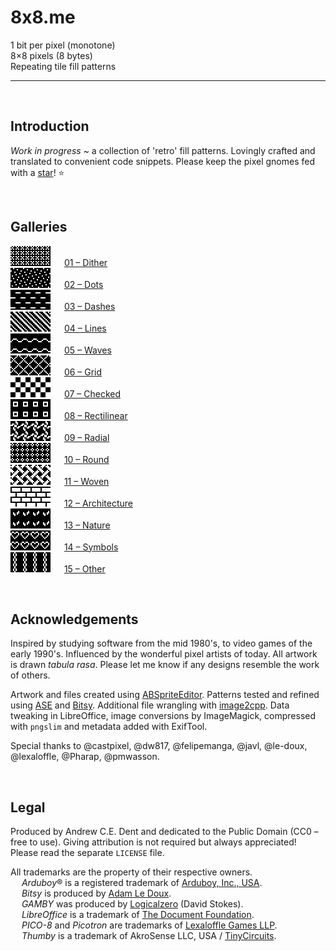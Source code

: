 # 8x8.me

1 bit per pixel (monotone)  
8×8 pixels (8 bytes)  
Repeating tile fill patterns  

---
<br>


## Introduction

*Work in progress* ~ a collection of 'retro' fill patterns. Lovingly crafted and translated to convenient code snippets. Please keep the pixel gnomes fed with a [star](https://github.com/ace-dent/8x8.me/stargazers)! ⭐️


<br>


## Galleries
  
![](/previews/BayerDither05.png) &emsp; [01 – Dither](/01-Dither/README.md#gallery)  
![](/previews/Confetti.png) &emsp; [02 – Dots](/02-Dots/README.md#gallery)  
![](previews/HorizontalDash.png) &emsp; [03 – Dashes](/03-Dashes/README.md#gallery)  
![](previews/DexterPinstripeMedium.png) &emsp; [04 – Lines](/04-Lines/README.md#gallery)  
![](/previews/Tidal.png) &emsp; [05 – Waves](/05-Waves/README.md#gallery)  
![](/previews/GridDiagonal.png) &emsp; [06 – Grid](/06-Grid/README.md#gallery)  
![](/previews/Check.png) &emsp; [07 – Checked](/07-Checked/README.md#gallery)  
![](/previews/Box.png) &emsp; [08 – Rectilinear](/08-Rectilinear/README.md#gallery)  
![](previews/Spokes.png) &emsp; [09 – Radial](/09-Radial/README.md#gallery)  
![](previews/SphereMini.png) &emsp; [10 – Round](/10-Round/README.md#gallery)  
![](/previews/Weave.png) &emsp; [11 – Woven](/11-Woven/README.md#gallery)  
![](/previews/Brick.png) &emsp; [12 – Architecture](/12-Architecture/README.md#gallery)  
![](/previews/Leaves.png) &emsp; [13 – Nature](/13-Nature/README.md#gallery)  
![](/previews/Heart.png) &emsp; [14 – Symbols](/14-Symbols/README.md#gallery)  
![](/previews/Chain.png) &emsp; [15 – Other](/15-Other/README.md#gallery)


<br>

## Acknowledgements

Inspired by studying software from the mid 1980's, to video games of the early 1990's. Influenced by the wonderful pixel artists of today. All artwork is drawn *tabula rasa*. Please let me know if any designs resemble the work of others.

Artwork and files created using [ABSpriteEditor](https://github.com/Pharap/ABSpriteEditor). Patterns tested and refined using [ASE](https://github.com/pmwasson/ASE) and [Bitsy](https://ledoux.itch.io/bitsy).  Additional file wrangling with [image2cpp](https://javl.github.io/image2cpp/). Data tweaking in LibreOffice, image conversions by ImageMagick, compressed with `pngslim` and metadata added with ExifTool.

Special thanks to @castpixel, @dw817, @felipemanga, @javl, @le-doux, @lexaloffle, @Pharap, @pmwasson.


<br>

## Legal
Produced by Andrew C.E. Dent and dedicated to the Public Domain (CC0 – free to use). Giving attribution is not required but always appreciated! Please read the separate `LICENSE` file.

All trademarks are the property of their respective owners.  
&emsp; *Arduboy*® is a registered trademark of [Arduboy, Inc., USA](https://www.arduboy.com).  
&emsp; *Bitsy* is produced by [Adam Le Doux](https://bitsy.org).  
&emsp; *GAMBY* was produced by [Logicalzero](http://logicalzero.com/gamby/) (David Stokes).  
&emsp; *LibreOffice* is a trademark of [The Document Foundation](https://www.libreoffice.org).  
&emsp; *PICO-8* and *Picotron* are trademarks of [Lexaloffle Games LLP](https://www.lexaloffle.com).  
&emsp; *Thumby* is a trademark of AkroSense LLC, USA / [TinyCircuits](https://thumby.us).
